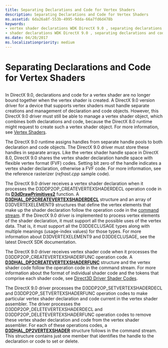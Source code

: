 ```yaml
---
title: Separating Declarations and Code for Vertex Shaders
description: Separating Declarations and Code for Vertex Shaders
ms.assetid: 6da26a8f-553b-4995-9dda-66a7fd6d478b
keywords:
- vertex shader declarations WDK DirectX 9.0 , separating declarations and code
- shader declarations WDK DirectX 9.0 , separating declarations and code
ms.date: 04/20/2017
ms.localizationpriority: medium
---
```


# Separating Declarations and Code for Vertex Shaders


## <span id="ddk_separating_declarations_and_code_for_vertex_shaders_gg"></span><span id="DDK_SEPARATING_DECLARATIONS_AND_CODE_FOR_VERTEX_SHADERS_GG"></span>


In DirectX 9.0, declarations and code for a vertex shader are no longer bound together when the vertex shader is created. A DirectX 9.0 version driver for a device that supports vertex shaders must handle separate creations and management of declaration and code objects. However, this DirectX 9.0 driver must still be able to manage a vertex shader object, which combines both declarations and code, because the DirectX 8.0 runtime might request to create such a vertex shader object. For more information, see [Vertex Shaders](vertex-shaders.md).

The DirectX 9.0 runtime assigns handles from separate handle pools to both declaration and code objects. The DirectX 9.0 driver must store these handles in separate arrays. Like the vertex shader handle space in DirectX 8.0, DirectX 9.0 shares the vertex shader declaration handle space with flexible vertex format (FVF) codes. Setting bit zero of the handle indicates a vertex shader declaration, otherwise a FVF code. For more information, see the reference rasterizer (*refrast.cpp* sample code).

The DirectX 9.0 driver receives a vertex shader declaration when it processes the D3DDP2OP\_CREATEVERTEXSHADERDECL operation code in its [**D3dDrawPrimitives2**](https://msdn.microsoft.com/library/windows/hardware/ff544704) function. A [**D3DHAL\_DP2CREATEVERTEXSHADERDECL**](https://msdn.microsoft.com/library/windows/hardware/ff545480) structure and an array of D3DVERTEXELEMENT9 structures that define the vertex elements that make up the shader declaration follow the operation code in the [command stream](command-stream.md). If the DirectX 9.0 driver is implemented to process vertex elements of the shader declaration, it must support all the possible uses of the vertex data. That is, it must support all the D3DDECLUSAGE types along with multiple meanings (usage-index values) for those types. For more information about D3DVERTEXELEMENT9 and D3DDECLUSAGE, see the latest DirectX SDK documentation.

The DirectX 9.0 driver receives vertex shader code when it processes the D3DDP2OP\_CREATEVERTEXSHADERFUNC operation code. A [**D3DHAL\_DP2CREATEVERTEXSHADERFUNC**](https://msdn.microsoft.com/library/windows/hardware/ff545490) structure and the vertex shader code follow the operation code in the command stream. For more information about the format of individual shader code and the tokens that comprise each shader code, see [Direct3D Driver Shader Codes](https://msdn.microsoft.com/library/windows/hardware/ff552855).

The DirectX 9.0 driver processes the D3DDP2OP\_SETVERTEXSHADERDECL and D3DDP2OP\_SETVERTEXSHADERFUNC operation codes to make particular vertex shader declaration and code current in the vertex shader assembler. The driver processes the D3DDP2OP\_DELETEVERTEXSHADERDECL and D3DDP2OP\_DELETEVERTEXSHADERFUNC operation codes to remove these vertex shader declaration and code from the vertex shader assembler. For each of these operations codes, a [**D3DHAL\_DP2VERTEXSHADER**](https://msdn.microsoft.com/library/windows/hardware/ff545925) structure follows in the command stream. This structure contains just one member that identifies the handle to the declaration or code to set or delete.

 

 





